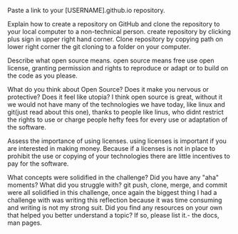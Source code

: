 Paste a link to your [USERNAME].github.io repository.

Explain how to create a repository on GitHub and clone the repository to your local computer to a non-technical person.
create repository by clicking plus sign in upper right hand corner. Clone repository by copying path on lower right corner the git cloning to a folder on your computer. 

Describe what open source means.
open source means free use open license, granting permission and rights to reproduce or adapt or to build on the code as you please.

What do you think about Open Source? Does it make you nervous or protective? Does it feel like utopia?
I think open source is great, without it we would not have many of the technologies we have today, like linux and git(just read about this one), thanks to people like linus, who didnt restrict the rights to use or charge people hefty fees for every use or adaptation of the software. 

Assess the importance of using licenses.
using licenses is important if you are interested in making money. Because if a licenses is not in place to prohibit the use or copying of your technologies there are little incentives to pay for the software. 

What concepts were solidified in the challenge? Did you have any "aha" moments? What did you struggle with? git push, clone, merge, and commit were all solidified in this challenge, once again the biggest thing I had a challenge with was writing this reflection because it was time consuming and writing is not my strong suit. 
Did you find any resources on your own that helped you better understand a topic? If so, please list it.- the docs, man pages.